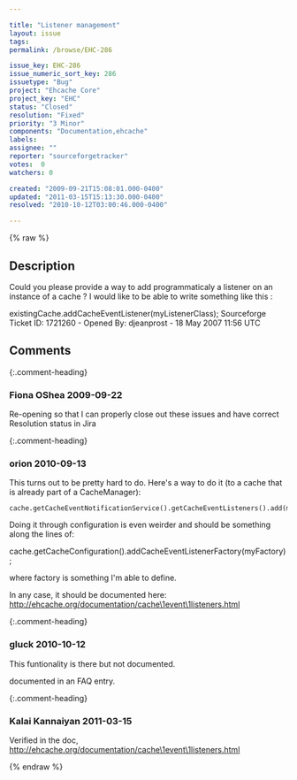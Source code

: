 ```yaml
---

title: "Listener management"
layout: issue
tags: 
permalink: /browse/EHC-286

issue_key: EHC-286
issue_numeric_sort_key: 286
issuetype: "Bug"
project: "Ehcache Core"
project_key: "EHC"
status: "Closed"
resolution: "Fixed"
priority: "3 Minor"
components: "Documentation,ehcache"
labels: 
assignee: ""
reporter: "sourceforgetracker"
votes:  0
watchers: 0

created: "2009-09-21T15:08:01.000-0400"
updated: "2011-03-15T15:13:30.000-0400"
resolved: "2010-10-12T03:00:46.000-0400"

---
```




{% raw %}



## Description

<div markdown="1" class="description">

Could you please provide a way to add programmaticaly a listener on an instance of a cache ? I would like to be able to write something like this :

existingCache.addCacheEventListener(myListenerClass);
Sourceforge Ticket ID: 1721260 - Opened By: djeanprost - 18 May 2007 11:56 UTC

</div>

## Comments


{:.comment-heading}
### **Fiona OShea** <span class="date">2009-09-22</span>

<div markdown="1" class="comment">

Re-opening so that I can properly close out these issues and have correct Resolution status in Jira

</div>


{:.comment-heading}
### **orion** <span class="date">2010-09-13</span>

<div markdown="1" class="comment">

This turns out to be pretty hard to do.  Here's a way to do it (to a cache that is already part of a CacheManager):

    cache.getCacheEventNotificationService().getCacheEventListeners().add(myListener);

Doing it through configuration is even weirder and should be something along the lines of:

   cache.getCacheConfiguration().addCacheEventListenerFactory(myFactory);

where factory is something I'm able to define.

In any case, it should be documented here: http://ehcache.org/documentation/cache\1event\1listeners.html

</div>


{:.comment-heading}
### **gluck** <span class="date">2010-10-12</span>

<div markdown="1" class="comment">

This funtionality is there but not documented.

documented in an FAQ entry.

</div>


{:.comment-heading}
### **Kalai Kannaiyan** <span class="date">2011-03-15</span>

<div markdown="1" class="comment">

Verified in the doc, http://ehcache.org/documentation/cache\1event\1listeners.html


</div>



{% endraw %}
